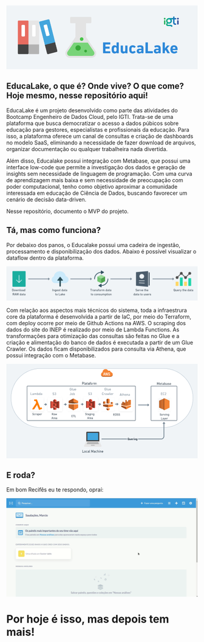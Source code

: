 <p align="center">
  <img src="https://github.com/spacemarcio/education-lake/blob/c979bf34edaf4777525937e9d51687f59be01777/readme-images/educalake-logo.png"/>
</p>

## EducaLake, o que é? Onde vive? O que come? Hoje mesmo, nesse repositório aqui!

EducaLake é um projeto desenvolvido como parte das atividades do Bootcamp Engenheiro de Dados Cloud, pelo IGTI. Trata-se de uma plataforma que busca democratizar o acesso a dados púbicos sobre educação para gestores, especialistas e profissionais da educação. Para isso, a plataforma oferece um canal de consultas e criação de dashboards no modelo SaaS, eliminando a necessidade de fazer download de arquivos, organizar documentação ou qualquer trabalheira nada divertida.

Além disso, Educalake possui integração com Metabase, que possui uma interface low-code que permite a investigação dos dados e geração de insights sem necessidade de linguagem de programação. Com uma curva de aprendizagem mais baixa e sem necessidade de preocupação com poder computacional, tenho como objetivo aproximar a comunidade interessada em educação de Ciência de Dados, buscando favorecer um cenário de decisão data-driven.

Nesse repositório, documento o MVP do projeto.

## Tá, mas como funciona?

Por debaixo dos panos, o Educalake possui uma cadeira de ingestão, processamento e disponibilização dos dados. Abaixo é possível visualizar o dataflow dentro da plataforma. 

<p align="center">
  <img src="https://github.com/spacemarcio/education-lake/blob/31e8e4166f78d68cd65b25eece23e19aa1f7b0f2/readme-images/data-workflow.png"/>
</p>

Com relação aos aspectos mais técnicos do sistema, toda a infraestrura core da plataforma é desenvolvida a partir de IaC, por meio do Terraform, com deploy ocorre por meio de Github Actions na AWS. O scraping dos dados do site do INEP é realizado por meio de Lambda Functions. As transformações para otimização das consultas são feitas no Glue e a criação e alimentação do banco de dados é executada a partir de um Glue Crawler. Os dados ficam disponibilizados para consulta via Athena, que possui integração com o Metabase.

<p align="center">
  <img src="https://github.com/spacemarcio/education-lake/blob/81ce64339e9f955860d59713ec174d6968131283/readme-images/architeture.png"/>
</p>


## E roda?

Em bom Recifês eu te respondo, opraí: 

<p align="center">
  <img src="https://github.com/spacemarcio/education-lake/blob/db6064f1370fd09400aa052378847be06d4383a6/readme-images/demo.gif"/>
</p>

# Por hoje é isso, mas depois tem mais!